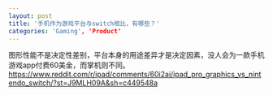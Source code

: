 ```yaml
---
layout: post
title: '手机作为游戏平台与switch相比，有哪些？'
categories: 'Gaming', 'Product'
---
```


图形性能不是决定性差别，平台本身的用途差异才是决定因素，没人会为一款手机游戏app付费60美金，而掌机则不同。
https://www.reddit.com/r/ipad/comments/60i2ai/ipad_pro_graphics_vs_nintendo_switch/?st=J9MLH09A&sh=c449548a